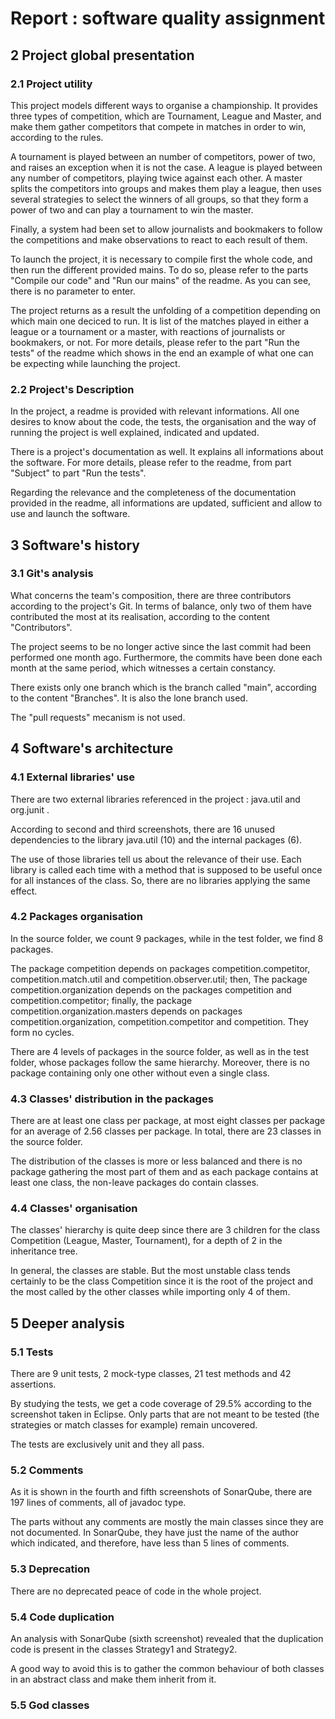 # Report : software quality assignment


## 2 Project global presentation


### 2.1 Project utility

   This project models different ways to organise a championship. It provides three types of competition, which are Tournament, League and Master, and make them gather competitors that compete in matches in order to win, according to the rules.

   A tournament is played between an number of competitors, power of two, and raises an exception when it is not the case. A league is played between any number of competitors, playing twice against each other. A master splits the competitors into groups and makes them play a league, then uses several strategies to select the winners of all groups, so that they form a power of two and can play a tournament to win the master.

   Finally, a system had been set to allow journalists and bookmakers to follow the competitions and make observations to react to each result of them.


   To launch the project, it is necessary to compile first the whole code, and then run the different provided mains. To do so, please refer to the parts "Compile our code" and "Run our mains" of the readme. As you can see, there is no parameter to enter.


   The project returns as a result the unfolding of a competition depending on which main one deciced to run. It is list of the matches played in either a league or a tournament or a master, with reactions of journalists or bookmakers, or not. For more details, please refer to the part "Run the tests" of the readme which shows in the end an example of what one can be expecting while launching the project.


### 2.2 Project's Description

   In the project, a readme is provided with relevant informations. All one desires to know about the code, the tests, the organisation and the way of running the project is well explained, indicated and updated.


   There is a project's documentation as well. It explains all informations about the software. For more details, please refer to the readme, from part "Subject" to part "Run the tests".


   Regarding the relevance and the completeness of the documentation provided in the readme, all informations are updated, sufficient and allow to use and launch the software.


## 3 Software's history


### 3.1 Git's analysis

   What concerns the team's composition, there are three contributors according to the project's Git. In terms of balance, only two of them have contributed the most at its realisation, according to the content "Contributors".


   The project seems to be no longer active since the last commit had been performed one month ago. Furthermore, the commits have been done each month at the same period, which witnesses a certain constancy.


   There exists only one branch which is the branch called "main", according to the content "Branches". It is also the lone branch used.


   The "pull requests" mecanism is not used.


## 4 Software's architecture


### 4.1 External libraries' use

   There are two external libraries referenced in the project : java.util and org.junit .

   According to second and third screenshots, there are 16 unused dependencies to the library java.util (10) and the internal packages (6).

   The use of those libraries tell us about the relevance of their use. Each library is called each time with a method that is supposed to be useful once for all instances of the class. So, there are no libraries applying the same effect. 


### 4.2 Packages organisation

   In the source folder, we count 9 packages, while in the test folder, we find 8 packages.

   The package competition depends on packages competition.competitor, competition.match.util and competition.observer.util; then, The package competition.organization depends on the packages competition and competition.competitor; finally, the package competition.organization.masters depends on packages competition.organization, competition.competitor and competition. They form no cycles. 

   There are 4 levels of packages in the source folder, as well as in the test folder, whose packages follow the same hierarchy. Moreover, there is no package containing only one other without even a single class.


### 4.3 Classes' distribution in the packages

   There are at least one class per package, at most eight classes per package for an average of 2.56 classes per package. In total, there are 23 classes in the source folder.

   The distribution of the classes is more or less balanced and there is no package gathering the most part of them and as each package contains at least one class, the non-leave packages do contain classes.


### 4.4 Classes' organisation

   The classes' hierarchy is quite deep since there are 3 children for the class Competition (League, Master, Tournament), for a depth of 2 in the inheritance tree.

   In general, the classes are stable. But the most unstable class tends certainly to be the class Competition since it is the root of the project and the most called by the other classes while importing only 4 of them.


## 5 Deeper analysis


### 5.1 Tests

   There are 9 unit tests, 2 mock-type classes, 21 test methods and 42 assertions.

   By studying the tests, we get a code coverage of 29.5% according to the screenshot taken in Eclipse. Only parts that are not meant to be tested (the strategies or match classes for example) remain uncovered.

   The tests are exclusively unit and they all pass.


### 5.2 Comments

   As it is shown in the fourth and fifth screenshots of SonarQube, there are 197 lines of comments, all of javadoc type.

   The parts without any comments are mostly the main classes since they are not documented. In SonarQube, they have just the name of the author which indicated, and therefore, have less than 5 lines of comments.


### 5.3 Deprecation

   There are no deprecated peace of code in the whole project.


### 5.4 Code duplication

   An analysis with SonarQube (sixth screenshot) revealed that the duplication code is present in the classes Strategy1 and Strategy2. 

   A good way to avoid this is to gather the common behaviour of both classes in an abstract class and make them inherit from it.


### 5.5 God classes









